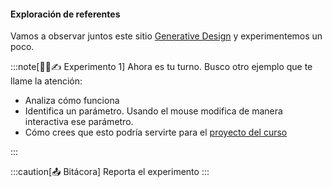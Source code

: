 #### Exploración de referentes 

Vamos a observar juntos este sitio [Generative Design](http://www.generative-gestaltung.de/2/) y experimentemos un poco. 

:::note[🧐🧪✍️ Experimento 1]
Ahora es tu turno. Busco otro ejemplo que te llame la atención:

* Analiza cómo funciona
* Identifica un parámetro. Usando el mouse modifica de manera interactiva ese parámetro.
* Cómo crees que esto podría servirte para el [proyecto del curso](../../../interactivos2-2025-20/units/intro/#proyecto-de-curso)

:::


:::caution[📤 Bitácora] 
Reporta el experimento 
:::
